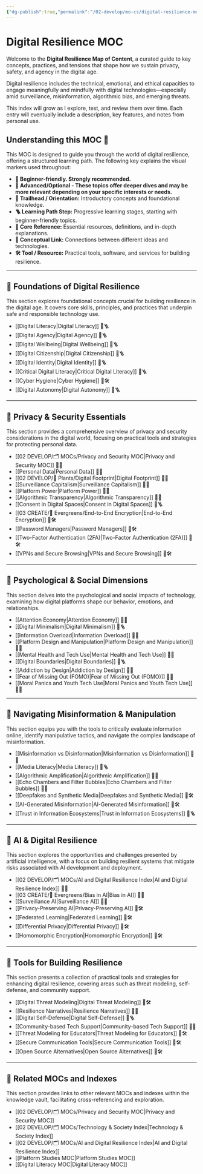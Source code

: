 ```yaml
---
{"dg-publish":true,"permalink":"/02-develop/mo-cs/digital-resilience-moc/","title":"Digital Resilience MOC","tags":["moc","digital-resilience","digital-literacy","privacy","security"],"created":"2025-01-31","updated":"2025-07-17"}
---
```



# Digital Resilience MOC

Welcome to the **Digital Resilience Map of Content**, a curated guide to key concepts, practices, and tensions that shape how we sustain privacy, safety, and agency in the digital age.

Digital resilience includes the technical, emotional, and ethical capacities to engage meaningfully and mindfully with digital technologies—especially amid surveillance, misinformation, algorithmic bias, and emerging threats.

This index will grow as I explore, test, and review them over time. Each entry will eventually include a description, key features, and notes from personal use.

## Understanding this MOC 🧭
This MOC is designed to guide you through the world of digital resilience, offering a structured learning path. The following key explains the visual markers used throughout:

*   **🔹 Beginner-friendly. Strongly recommended.**
*   **🔸 Advanced/Optional - These topics offer deeper dives and may be more relevant depending on your specific interests or needs.**
*   **🧭 Trailhead / Orientation:** Introductory concepts and foundational knowledge.
*   **🪜 Learning Path Step:** Progressive learning stages, starting with beginner-friendly topics.
*   **📘 Core Reference:** Essential resources, definitions, and in-depth explanations.
*   **🧩 Conceptual Link:** Connections between different ideas and technologies.
*   **🛠️ Tool / Resource:** Practical tools, software, and services for building resilience.

---
## 🌱 Foundations of Digital Resilience
This section explores foundational concepts crucial for building resilience in the digital age. It covers core skills, principles, and practices that underpin safe and responsible technology use.

- [[Digital Literacy\|Digital Literacy]] 🔹🪜
- [[Digital Agency\|Digital Agency]] 🔹🪜 
- [[Digital Wellbeing\|Digital Wellbeing]] 🔹🪜 
- [[Digital Citizenship\|Digital Citizenship]] 🔹🪜 
- [[Digital Identity\|Digital Identity]] 🔹🪜 
- [[Critical Digital Literacy\|Critical Digital Literacy]] 🔹🪜
- [[Cyber Hygiene\|Cyber Hygiene]] 🔹🛠️ 
- [[Digital Autonomy\|Digital Autonomy]] 🔹🪜 
---

## 🔐 Privacy & Security Essentials
This section provides a comprehensive overview of privacy and security considerations in the digital world, focusing on practical tools and strategies for protecting personal data.

- [[02 DEVELOP/🗂️ MOCs/Privacy and Security MOC\|Privacy and Security MOC]] 🔹📘  
- [[Personal Data\|Personal Data]] 🔹📘  
- [[02 DEVELOP/🌿 Plants/Digital Footprint\|Digital Footprint]] 🔹📘  
- [[Surveillance Capitalism\|Surveillance Capitalism]] 🔸🧩  
- [[Platform Power\|Platform Power]] 🔸🧩  
- [[Algorithmic Transparency\|Algorithmic Transparency]] 🔸🧩  
- [[Consent in Digital Spaces\|Consent in Digital Spaces]] 🔹🪜  
- [[03 CREATE/🌲 Evergreens/End-to-End Encryption\|End-to-End Encryption]] 🔸🛠️  
- [[Password Managers\|Password Managers]] 🔹🛠️  
- [[Two-Factor Authentication (2FA)\|Two-Factor Authentication (2FA)]] 🔹🛠️  
- [[VPNs and Secure Browsing\|VPNs and Secure Browsing]] 🔹🛠️  

---

## 🧠 Psychological & Social Dimensions
This section delves into the psychological and social impacts of technology, examining how digital platforms shape our behavior, emotions, and relationships.

- [[Attention Economy\|Attention Economy]] 🔹🧩  
- [[Digital Minimalism\|Digital Minimalism]] 🔸🪜  
- [[Information Overload\|Information Overload]] 🔹🧩  
- [[Platform Design and Manipulation\|Platform Design and Manipulation]] 🔸🧩  
- [[Mental Health and Tech Use\|Mental Health and Tech Use]] 🔹🧩  
- [[Digital Boundaries\|Digital Boundaries]] 🔹🪜  
- [[Addiction by Design\|Addiction by Design]] 🔸🧩  
- [[Fear of Missing Out (FOMO)\|Fear of Missing Out (FOMO)]] 🔹🧩  
- [[Moral Panics and Youth Tech Use\|Moral Panics and Youth Tech Use]] 🔸🧩  

---

## 🧭 Navigating Misinformation & Manipulation
This section equips you with the tools to critically evaluate information online, identify manipulative tactics, and navigate the complex landscape of misinformation.

- [[Misinformation vs Disinformation\|Misinformation vs Disinformation]] 🔹📘  
- [[Media Literacy\|Media Literacy]] 🔹🪜  
- [[Algorithmic Amplification\|Algorithmic Amplification]] 🔸🧩  
- [[Echo Chambers and Filter Bubbles\|Echo Chambers and Filter Bubbles]] 🔹🧩  
- [[Deepfakes and Synthetic Media\|Deepfakes and Synthetic Media]] 🔸🛠️  
- [[AI-Generated Misinformation\|AI-Generated Misinformation]] 🔸🛠️  
- [[Trust in Information Ecosystems\|Trust in Information Ecosystems]] 🔹🪜  

---

## 🤖 AI & Digital Resilience
This section explores the opportunities and challenges presented by artificial intelligence, with a focus on building resilient systems that mitigate risks associated with AI development and deployment.

- [[02 DEVELOP/🗂️ MOCs/AI and Digital Resilience Index\|AI and Digital Resilience Index]] 🔸📘  
- [[03 CREATE/🌲 Evergreens/Bias in AI\|Bias in AI]] 🔹🧩  
- [[Surveillance AI\|Surveillance AI]] 🔸🧩  
- [[Privacy-Preserving AI\|Privacy-Preserving AI]] 🔸🛠️  
- [[Federated Learning\|Federated Learning]] 🔸🛠️  
- [[Differential Privacy\|Differential Privacy]] 🔸🛠️  
- [[Homomorphic Encryption\|Homomorphic Encryption]] 🔸🛠️  

---

## 🧰 Tools for Building Resilience
This section presents a collection of practical tools and strategies for enhancing digital resilience, covering areas such as threat modeling, self-defense, and community support.

- [[Digital Threat Modeling\|Digital Threat Modeling]] 🔸🛠️  
- [[Resilience Narratives\|Resilience Narratives]] 🔹🧩  
- [[Digital Self-Defense\|Digital Self-Defense]] 🔹🪜  
- [[Community-based Tech Support\|Community-based Tech Support]] 🔹🧩  
- [[Threat Modeling for Educators\|Threat Modeling for Educators]] 🔸🛠️  
- [[Secure Communication Tools\|Secure Communication Tools]] 🔹🛠️  
- [[Open Source Alternatives\|Open Source Alternatives]] 🔸🛠️  

---

## 🔗 Related MOCs and Indexes
This section provides links to other relevant MOCs and indexes within the knowledge vault, facilitating cross-referencing and exploration.

- [[02 DEVELOP/🗂️ MOCs/Privacy and Security MOC\|Privacy and Security MOC]]  
- [[02 DEVELOP/🗂️ MOCs/Technology & Society Index\|Technology & Society Index]]  
- [[02 DEVELOP/🗂️ MOCs/AI and Digital Resilience Index\|AI and Digital Resilience Index]]  
- [[Platform Studies MOC\|Platform Studies MOC]]  
- [[Digital Literacy MOC\|Digital Literacy MOC]]  
